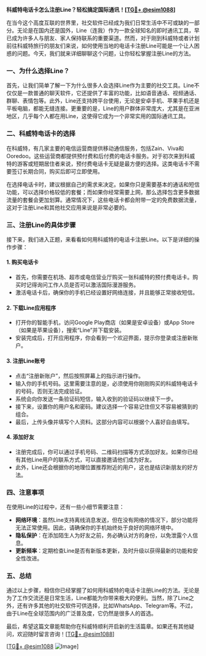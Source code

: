 **科威特电话卡怎么注册Line？轻松搞定国际通讯！[[TG💪+ @esim1088](https://t.me/s/esim1088)]**

在当今这个高度互联的世界里，社交软件已经成为我们日常生活中不可或缺的一部分。无论是在国内还是国外，Line（连我）作为一款全球知名的即时通讯工具，早已成为许多人与朋友、家人保持联系的重要渠道。然而，对于刚到科威特或者计划前往科威特旅行的朋友们来说，如何使用当地的电话卡注册Line可能是一个让人困惑的问题。今天，我们就来详细聊聊这个问题，让你轻松掌握注册Line的方法。

### 一、为什么选择Line？

首先，让我们简单了解一下为什么很多人会选择Line作为主要的社交工具。Line不仅仅是一款普通的聊天软件，它还提供了丰富的功能，比如语音通话、视频通话、群聊、表情包等。此外，Line还支持跨平台使用，无论是安卓手机、苹果手机还是平板电脑，都能无缝连接。更重要的是，Line的用户群体非常庞大，尤其是在亚洲地区，几乎每个人都在用Line，这使得它成为一个非常实用的国际通讯工具。

### 二、科威特电话卡的选择

在科威特，有几家主要的电信运营商提供移动通信服务，包括Zain、Viva和Ooredoo。这些运营商都提供预付费和后付费的电话卡服务。对于初次来到科威特的游客或短期居住者来说，预付费电话卡无疑是最方便的选择。这类电话卡不需要签订长期合同，购买后即可立即使用。

在选择电话卡时，建议根据自己的需求来决定。如果你只是需要基本的通话和短信功能，可以选择价格较低的套餐；而如果你经常需要上网，那么选择包含更多数据流量的套餐会更加划算。通常情况下，这些电话卡都会附带一定的免费数据流量，这对于注册Line和其他社交应用来说是非常必要的。

### 三、注册Line的具体步骤

接下来，我们进入正题，来看看如何用科威特的电话卡注册Line。以下是详细的操作步骤：

#### 1. 购买电话卡
- 首先，你需要在机场、超市或电信营业厅购买一张科威特的预付费电话卡。购买时记得询问工作人员是否可以激活国际漫游服务。
- 激活电话卡后，确保你的手机已经设置好网络连接，并且能够正常接收短信。

#### 2. 下载Line应用程序
- 打开你的智能手机，访问Google Play商店（如果是安卓设备）或App Store（如果是苹果设备），搜索“Line”并下载安装。
- 安装完成后，打开应用程序，你会看到一个欢迎界面，提示你登录或注册新账户。

#### 3. 注册Line账号
- 点击“注册新账户”，然后按照屏幕上的指示进行操作。
- 输入你的手机号码。这里需要注意的是，必须使用你刚刚购买的科威特电话卡的号码，否则无法完成验证。
- 系统会向你发送一条验证码短信，输入收到的验证码以继续下一步。
- 接下来，设置你的用户名和密码。建议选择一个容易记住但又不容易被猜到的组合。
- 最后，上传头像并填写个人资料。这部分内容可以根据个人喜好自由填写。

#### 4. 添加好友
- 注册完成后，你可以通过手机号码、二维码扫描等方式添加好友。如果你已经有其他Line用户的联系方式，可以直接邀请他们成为好友。
- 此外，Line还会根据你的地理位置推荐附近的用户，这也是结识新朋友的好方法。

### 四、注意事项

在使用Line的过程中，还有一些小细节需要注意：

- **网络环境**：虽然Line支持离线消息发送，但在没有网络的情况下，部分功能将无法正常使用。因此，请确保你的手机始终处于良好的网络环境中。
- **隐私保护**：在添加陌生人为好友之前，务必确认对方的身份，以免泄露个人信息。
- **更新频率**：定期检查Line是否有新版本更新，及时升级以获得最新的功能和安全性改进。

### 五、总结

通过以上步骤，相信你已经掌握了如何用科威特的电话卡注册Line的方法。无论是为了工作交流还是日常生活，Line都能为你带来极大的便利。当然，除了Line之外，还有许多其他的社交软件可供选择，比如WhatsApp、Telegram等。不过，由于Line在全球范围内的广泛普及度，它仍然是很多人的首选。

最后，希望这篇文章能帮助你在科威特顺利开启新的生活篇章。如果还有其他疑问，欢迎随时留言咨询！[[TG💪+ @esim1088](https://t.me/s/esim1088)] 

[[TG💪+ @esim1088](https://t.me/s/esim1088) ![Image](https://i.postimg.cc/4NQfJmqS/Snipaste-2025-05-13-00-14-12.png)]
